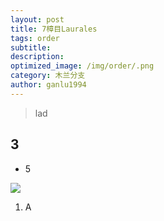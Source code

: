 ```yaml
---
layout: post
title: 7樟目Laurales
tags: order    
subtitle: 
description: 
optimized_image: /img/order/.png
category: 木兰分支
author: ganlu1994  
---
```


> lad

## 3

* 5

![](/img/phylo/.png)

1. A